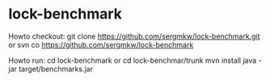 lock-benchmark
==============
Howto checkout:
git clone https://github.com/sergmkw/lock-benchmark.git
or 
svn co https://github.com/sergmkw/lock-benchmark

Howto run:
cd lock-benchmark
   or
cd lock-benchmar/trunk
mvn install
java -jar target/benchmarks.jar
